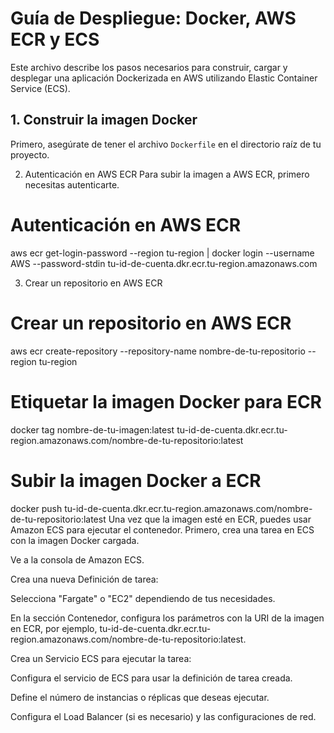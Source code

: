 
# Guía de Despliegue: Docker, AWS ECR y ECS

Este archivo describe los pasos necesarios para construir, cargar y desplegar una aplicación Dockerizada en AWS utilizando Elastic Container Service (ECS).

## 1. Construir la imagen Docker

Primero, asegúrate de tener el archivo `Dockerfile` en el directorio raíz de tu proyecto.

2. Autenticación en AWS ECR
Para subir la imagen a AWS ECR, primero necesitas autenticarte.

# Autenticación en AWS ECR
aws ecr get-login-password --region tu-region | docker login --username AWS --password-stdin tu-id-de-cuenta.dkr.ecr.tu-region.amazonaws.com

3. Crear un repositorio en AWS ECR
# Crear un repositorio en AWS ECR
aws ecr create-repository --repository-name nombre-de-tu-repositorio --region tu-region
# Etiquetar la imagen Docker para ECR
docker tag nombre-de-tu-imagen:latest tu-id-de-cuenta.dkr.ecr.tu-region.amazonaws.com/nombre-de-tu-repositorio:latest
# Subir la imagen Docker a ECR
docker push tu-id-de-cuenta.dkr.ecr.tu-region.amazonaws.com/nombre-de-tu-repositorio:latest
Una vez que la imagen esté en ECR, puedes usar Amazon ECS para ejecutar el contenedor. Primero, crea una tarea en ECS con la imagen Docker cargada.

Ve a la consola de Amazon ECS.

Crea una nueva Definición de tarea:

Selecciona "Fargate" o "EC2" dependiendo de tus necesidades.

En la sección Contenedor, configura los parámetros con la URI de la imagen en ECR, por ejemplo, tu-id-de-cuenta.dkr.ecr.tu-region.amazonaws.com/nombre-de-tu-repositorio:latest.

Crea un Servicio ECS para ejecutar la tarea:

Configura el servicio de ECS para usar la definición de tarea creada.

Define el número de instancias o réplicas que deseas ejecutar.

Configura el Load Balancer (si es necesario) y las configuraciones de red.
